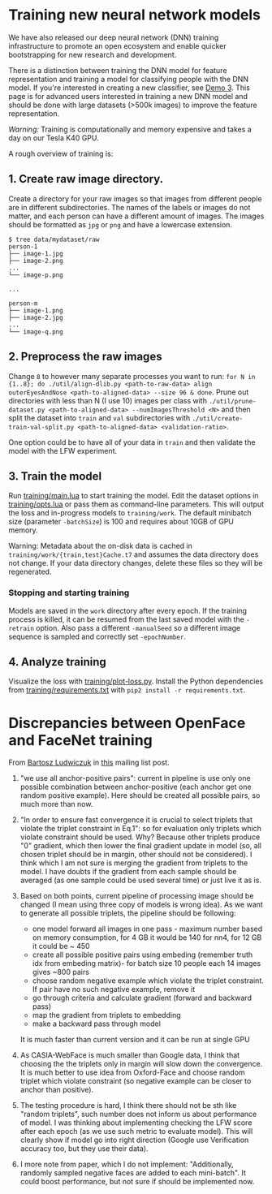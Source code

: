 # Training new neural network models

We have also released our deep neural network (DNN)
training infrastructure to promote an open ecosystem and enable quicker
bootstrapping for new research and development.

There is a distinction between training the DNN model for feature representation
and training a model for classifying people with the DNN model.
If you're interested in creating a new classifier,
see [Demo 3](http://cmusatyalab.github.io/openface/demo-3-classifier/).
This page is for advanced users interested in training a new DNN model
and should be done with large datasets (>500k images) to improve the
feature representation.

*Warning:* Training is computationally and memory expensive and takes a
day on our Tesla K40 GPU.

A rough overview of training is:

## 1. Create raw image directory.
Create a directory for your raw images so that images from different
people are in different subdirectories. The names of the labels or
images do not matter, and each person can have a different amount of images.
The images should be formatted as `jpg` or `png` and have
a lowercase extension.

```
$ tree data/mydataset/raw
person-1
├── image-1.jpg
├── image-2.png
...
└── image-p.png

...

person-m
├── image-1.png
├── image-2.jpg
...
└── image-q.png
```


## 2. Preprocess the raw images
Change `8` to however many
separate processes you want to run:
`for N in {1..8}; do ./util/align-dlib.py <path-to-raw-data> align outerEyesAndNose <path-to-aligned-data> --size 96 & done`.
Prune out directories with less than N (I use 10) images
per class with `./util/prune-dataset.py <path-to-aligned-data> --numImagesThreshold <N>` and
then split the dataset into `train` and `val` subdirectories
with `./util/create-train-val-split.py <path-to-aligned-data> <validation-ratio>`.

One option could be to have all of your data in `train` and
then validate the model with the LFW experiment.

## 3. Train the model
Run [training/main.lua](https://github.com/cmusatyalab/openface/blob/master/training/main.lua) to start training the model.
Edit the dataset options in [training/opts.lua](https://github.com/cmusatyalab/openface/blob/master/training/opts.lua) or
pass them as command-line parameters.
This will output the loss and in-progress models to `training/work`.
The default minibatch size (parameter `-batchSize`) is 100 and requires
about 10GB of GPU memory.

Warning: Metadata about the on-disk data is cached in
`training/work/{train,test}Cache.t7` and assumes
the data directory does not change.
If your data directory changes, delete these
files so they will be regenerated.

### Stopping and starting training
Models are saved in the `work` directory after every epoch.
If the training process is killed, it can be resumed from
the last saved model with the `-retrain` option.
Also pass a different `-manualSeed` so a different image
sequence is sampled and correctly set `-epochNumber`.

## 4. Analyze training
Visualize the loss with [training/plot-loss.py](https://github.com/cmusatyalab/openface/blob/master/training/plot-loss.py).
Install the Python dependencies from
[training/requirements.txt](https://github.com/cmusatyalab/openface/blob/master/training/requirements.txt)
with `pip2 install -r requirements.txt`.


# Discrepancies between OpenFace and FaceNet training

From [Bartosz Ludwiczuk](https://github.com/melgor) in
[this](https://groups.google.com/d/msg/cmu-openface/dcPh883T1rk/5m53axGzAwAJ)
mailing list post.

1. "we use all anchor-positive pairs": current in pipeline is use only one
possible combination between anchor-positive (each anchor get one random
positive example). Here should be created all possible pairs, so much more
than now.

2. "In order to ensure fast convergence it is crucial to select triplets
that violate the triplet constraint in Eq.1": so for evaluation only
triplets which violate constraint should be used. Why? Because other
triplets produce "0" gradient, which then lower the final gradient update
in model (so, all chosen triplet should be in margin, other should not be
considered). I think which I am not sure is merging the gradient from
triplets to the model. I have doubts if the gradient from each sample
should be averaged (as one sample could be used several time) or just live
it as is.

3. Based on both points, current pipeline of processing image should be
  changed (I mean using three copy of models is wrong idea). As we want to
  generate all possible triplets, the pipeline should be following:

    - one model forward all images in one pass - maximum number based on
    memory consumption, for 4 GB it would be 140 for nn4, for 12 GB it could be
    ~ 450
    - create all possible positive pairs using embeding (remember truth idx
    from embeding matrix)- for batch size 10 people each 14 images gives ~800
    pairs
    - choose random negative example which violate the triplet constraint.
    If pair have no such negative example, remove it
    - go through criteria and calculate gradient (forward and backward pass)
    - map the gradient from triplets to embedding
    - make a backward pass through model

    It is much faster than current version and it can be run at single GPU

4. As CASIA-WebFace is much smaller than Google data, I think that choosing
the the triplets only in margin will slow down the convergence. It is much
better to use idea from Oxford-Face and choose random triplet which violate
constraint (so negative example can be closer to anchor than positive).

5. The testing procedure is hard, I think there should not be sth like
"random triplets", such number does not inform us about performance of
model. I was thinking about implementing checking the LFW score after each
epoch (as we use such metric to evaluate model). This will clearly show if
model go into right direction (Google use Verification accuracy too, but
they use their data).

6. I more note from paper, which I do not implement: "Additionally,
randomly sampled negative faces are added to each mini-batch". It could
boost performance, but not sure if should be implemented now.
